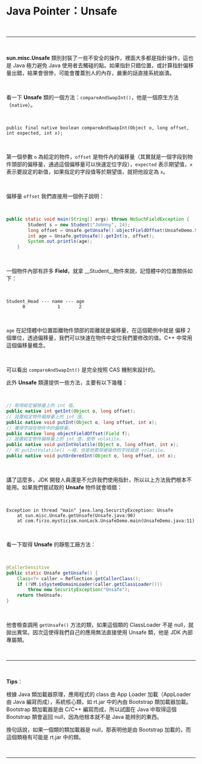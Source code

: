 # Java Pointer：__Unsafe__


<br>

---

<br>

__sun.misc.Unsafe__ 類別封裝了一些不安全的操作，裡面大多都是指針操作，這也是 Java 極力避免 Java 使用者去觸碰的點。如果指針只錯位置，或計算指針偏移量出錯，結果會很慘，可能會覆蓋別人的內存，嚴重的話直接系統崩潰。

<br>

看一下 __Unsafe__ 類的一個方法：`compareAndSwapInt()`，他是一個原生方法（`native`）。

<br>

```
public final native boolean compareAndSwapInt(Object o, long offset, int expected, int x);
```

<br>

第一個參數 `o` 為給定的物件，`offset` 是物件內的偏移量（其實就是一個字段到物件頭部的偏移量，通過這個偏移量可以快速定位字段），`expected` 表示期望值，`x` 表示要設定的新值，如果指定的字段值等於期望值，就把他設定為 `x`。

<br>

偏移量 `offset` 我們直接用一個例子說明：

<br>

```java
public static void main(String[] args) throws NoSuchFieldException {
        Student s = new Student("Johnny", 24);
        long offset = Unsafe.getUnsafe().objectFieldOffset(UnsafeDemo.Student.class.getDeclaredField("age"));
        int age = Unsafe.getUnsafe().getInt(s, offset);
        System.out.println(age);
    }
```

<br>

一個物件內部有許多 __Field__，就拿 __Student__物件來說，記憶體中的位置關係如下：

<br>

```
Student_Head --- name --- age
      0            1       2
```

<br>

 `age` 在記憶體中位置距離物件頭部的距離就是偏移量，在這個範例中就是 偏移 2 個單位，透過偏移量，我們可以快速在物件中定位我們要修改的值。C++ 中常用這個偏移量概念。

<br>

可以看出 `compareAndSwapInt()` 是完全按照 CAS 機制來設計的。

此外 __Unsafe__ 類還提供一些方法，主要有以下幾種：

<br>

```java
// 取得給定偏移量上的 int 值。
public native int getInt(Object o, long offset);
// 設置給定物件偏移量上的 int 值。
public native void putInt(Object o, long offset, int x);
// 獲得字段在物件中的偏移量。
public native long objectFieldOffset(Field f);
// 設置給定物件偏移量上的 int 值，使用 volatile。
public native void putIntVolatile(Object o, long offset, int x);
// 和 putIntVolatile() 一樣，但是他要球被操作的字段就是 volatile。
public native void putOrderedInt(Object o, long offset, int x);
```

<br>

講了這麼多，JDK 開發人員還是不允許我們使用指針，所以以上方法我們根本不能用。如果我們嘗試取的 __Unsafe__ 物件就會噴錯：

<br>

```
Exception in thread "main" java.lang.SecurityException: Unsafe
	at sun.misc.Unsafe.getUnsafe(Unsafe.java:90)
	at com.firzo.mysticism.nonLock.UnsafeDemo.main(UnsafeDemo.java:11)
```

<br>

看一下取得 __Unsafe__ 的靜態工廠方法：

<br>

```java
@CallerSensitive
public static Unsafe getUnsafe() {
    Class<?> caller = Reflection.getCallerClass();
    if (!VM.isSystemDomainLoader(caller.getClassLoader()))
        throw new SecurityException("Unsafe");
    return theUnsafe;
}
```

<br>

他會檢查調用 `getUnsafe()` 方法的類，如果這個類的 ClassLoader 不是 null，就拋出異常。因次這使得我們自己的應用無法直接使用 Unsafe 類，他是 JDK 內部專屬類。

<br>

---

<br>

__Tips__：

根據 Java 類加載器原理，應用程式的 class 由 App Loader 加載（AppLoader 由 Java 編寫而成），系統核心類，如 rt.jar 中的內由 Bootstrap 類加載器加載。Bootstrap 類加載器是由 C/C++ 編寫而成，所以試圖在 Java 中取得這個 Bootstrap 類會返回 null，因為他根本就不是 Java 能辨別的東西。

換句話說，如果一個類的類加載器是 null，那表明他是由 Bootstrap 加載的，而這個類極有可能是 rt.jar 中的類。

<br>

---
